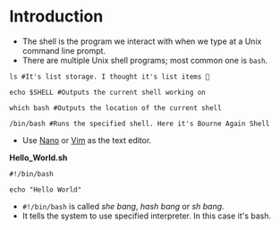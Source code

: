 # Introduction

- The shell is the program we interact with when we type at a Unix command line prompt.
- There are multiple Unix shell programs; most common one is `bash`.

```shell
ls #It's list storage. I thought it's list items 🙂
```

```shell
echo $SHELL #Outputs the current shell working on
```

```shell
which bash #Outputs the location of the current shell
```

```shell
/bin/bash #Runs the specified shell. Here it's Bourne Again Shell
```

- Use [Nano](../assets/nano_cheatsheet.webp) or [Vim](../assets/vim_cheatsheet.jpg) as the text editor.

**Hello_World.sh**

```shell
#!/bin/bash

echo "Hello World"
```

- `#!/bin/bash` is called _she bang_, _hash bang_ or _sh bang_.
- It tells the system to use specified interpreter. In this case it's bash.
